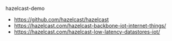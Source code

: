 hazelcast-demo
- https://github.com/hazelcast/hazelcast
- https://hazelcast.com/hazelcast-backbone-iot-internet-things/
- https://hazelcast.com/hazelcast-low-latency-datastores-iot/